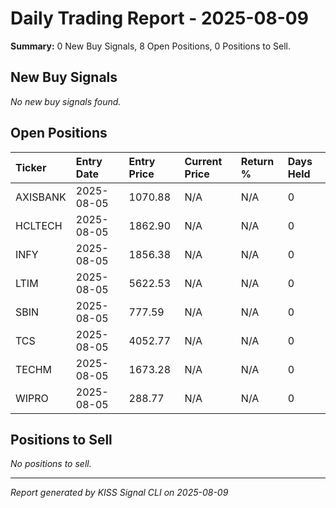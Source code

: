 # Daily Trading Report - 2025-08-09

**Summary:** 0 New Buy Signals, 8 Open Positions, 0 Positions to Sell.

## New Buy Signals

*No new buy signals found.*

## Open Positions

| Ticker | Entry Date | Entry Price | Current Price | Return % | Days Held |
|:-------|:-----------|:------------|:--------------|:---------|:----------|
| AXISBANK | 2025-08-05 | 1070.88 | N/A | N/A | 0 |
| HCLTECH | 2025-08-05 | 1862.90 | N/A | N/A | 0 |
| INFY | 2025-08-05 | 1856.38 | N/A | N/A | 0 |
| LTIM | 2025-08-05 | 5622.53 | N/A | N/A | 0 |
| SBIN | 2025-08-05 | 777.59 | N/A | N/A | 0 |
| TCS | 2025-08-05 | 4052.77 | N/A | N/A | 0 |
| TECHM | 2025-08-05 | 1673.28 | N/A | N/A | 0 |
| WIPRO | 2025-08-05 | 288.77 | N/A | N/A | 0 |

## Positions to Sell

*No positions to sell.*

---
*Report generated by KISS Signal CLI on 2025-08-09*
